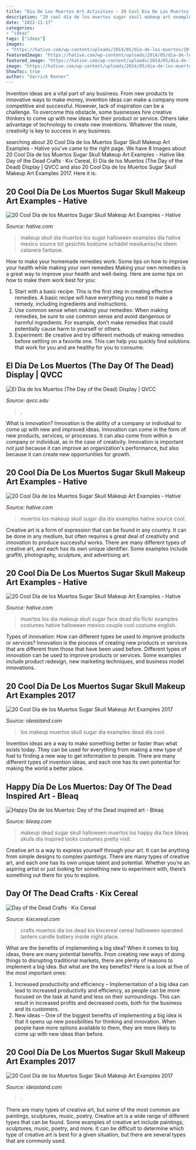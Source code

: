 ```yaml
---
title: "Dia De Los Muertos Art Activities - 20 Cool Día De Los Muertos Sugar Skull Makeup Art Examples 2017"
description: "20 cool día de los muertos sugar skull makeup art examples 2017"
date: "2022-11-17"
categories:
- "ideas"
tags: ["ideas"]
images:
- "https://hative.com/wp-content/uploads/2014/05/dia-de-los-muertos/10-sugar-skull-makeup.jpg"
featuredImage: "https://hative.com/wp-content/uploads/2014/05/dia-de-los-muertos/10-sugar-skull-makeup.jpg"
featured_image: "https://hative.com/wp-content/uploads/2014/05/dia-de-los-muertos/2-dia-de-los-muertos-make-up.jpg"
image: "https://hative.com/wp-content/uploads/2014/05/dia-de-los-muertos/2-dia-de-los-muertos-make-up.jpg"
ShowToc: true
author: "Garrick Renner"
---
```



Invention ideas are a vital part of any business. From new products to innovative ways to make money, invention ideas can make a company more competitive and successful. However, lack of inspiration can be a challenge. To overcome this obstacle, some businesses hire creative thinkers to come up with new ideas for their product or service. Others take advantage of technology to create new inventions. Whatever the route, creativity is key to success in any business.

	

		
searching about 20 Cool Día de los Muertos Sugar Skull Makeup Art Examples - Hative you've came to the right page. We have 8 Images about 20 Cool Día de los Muertos Sugar Skull Makeup Art Examples - Hative like Day of the Dead Crafts · Kix Cereal, El Día de los Muertos (The Day of the Dead) Display | QVCC and also 20 Cool Día de los Muertos Sugar Skull Makeup Art Examples 2017. Here it is:
		
    
## 20 Cool Día De Los Muertos Sugar Skull Makeup Art Examples - Hative

<img loading=lazy src="https://hative.com/wp-content/uploads/2014/05/dia-de-los-muertos/8-sugar-skull-makeup.jpg" onerror="this.onerror=null;this.src='https://tse4.mm.bing.net/th?id=OIP.lzRPEyZIIzBzMYTWiATi5wAAAA&amp;pid=15.1';" alt="20 Cool Día de los Muertos Sugar Skull Makeup Art Examples - Hative">

_Source: hative.com_

>makeup skull dia muertos los sugar halloween examples día hative mexico source tot gesichts kostüme schädel mexikanische ideen calavera fantasie. 

	

How to make your homemade remedies work: Some tips on how to improve your health while making your own remedies
Making your own remedies is a great way to improve your health and well-being. Here are some tips on how to make them work best for you: 
1. Start with a basic recipe: This is the first step in creating effective remedies. A basic recipe will have everything you need to make a remedy, including ingredients and instructions. 
2. Use common sense when making your remedies: When making remedies, be sure to use common sense and avoid dangerous or harmful ingredients. For example, don’t make remedies that could potentially cause harm to yourself or others. 
3. Experiment: Be creative and try different methods of making remedies before settling on a favorite one. This can help you quickly find solutions that work for you and are healthy for you to consume.

    
## El Día De Los Muertos (The Day Of The Dead) Display | QVCC

<img loading=lazy src="https://qvcc.edu/wp-content/uploads/2019/10/Screen-Shot-2019-10-28-at-11.03.58-AM-704x1024.png" onerror="this.onerror=null;this.src='https://tse2.mm.bing.net/th?id=OIP.ZQPlLVx-7nSH6soB9XxsIQHaKx&amp;pid=15.1';" alt="El Día de los Muertos (The Day of the Dead) Display | QVCC">

_Source: qvcc.edu_

>. 

	

What is innovation?
Innovation is the ability of a company or individual to come up with new and improved ideas. Innovation can come in the form of new products, services, or processes. It can also come from within a company or individual, as in the case of creativity. Innovation is important not just because it can improve an organization's performance, but also because it can create new opportunities for growth.

    
## 20 Cool Día De Los Muertos Sugar Skull Makeup Art Examples - Hative

<img loading=lazy src="https://hative.com/wp-content/uploads/2014/05/dia-de-los-muertos/2-dia-de-los-muertos-make-up.jpg" onerror="this.onerror=null;this.src='https://tse3.mm.bing.net/th?id=OIP.xXXAqKt8cqNl09OWX5-7FAHaLH&amp;pid=15.1';" alt="20 Cool Día de los Muertos Sugar Skull Makeup Art Examples - Hative">

_Source: hative.com_

>muertos los makeup skull sugar dia día examples hative source cool. 

	

Creative art is a form of expression that can be found in any country. It can be done in any medium, but often requires a great deal of creativity and innovation to produce successful works. There are many different types of creative art, and each has its own unique identifier. Some examples include graffiti, photography, sculpture, and advertising art.

    
## 20 Cool Día De Los Muertos Sugar Skull Makeup Art Examples - Hative

<img loading=lazy src="https://hative.com/wp-content/uploads/2014/05/dia-de-los-muertos/10-sugar-skull-makeup.jpg" onerror="this.onerror=null;this.src='https://tse3.mm.bing.net/th?id=OIP.F-jtaoYWarslIO8eP5BnUQAAAA&amp;pid=15.1';" alt="20 Cool Día de los Muertos Sugar Skull Makeup Art Examples - Hative">

_Source: hative.com_

>muertos los dia makeup skull sugar face dead día flickr examples costumes hative halloween mexico couple cool costume english. 

	

Types of innovation: How can different types be used to improve products or services?
Innovation is the process of creating new products or services that are different from those that have been used before. Different types of innovation can be used to improve products or services. Some examples include product redesign, new marketing techniques, and business model innovations.

    
## 20 Cool Día De Los Muertos Sugar Skull Makeup Art Examples 2017

<img loading=lazy src="https://ideastand.com/wp-content/uploads/2014/05/dia-de-los-muertos/11-day-of-the-dead-make-up.jpg" onerror="this.onerror=null;this.src='https://tse2.mm.bing.net/th?id=OIP.RAcfF7n2-vRDyyR8OlxolQHaJ0&amp;pid=15.1';" alt="20 Cool Día de los Muertos Sugar Skull Makeup Art Examples 2017">

_Source: ideastand.com_

>los makeup muertos skull sugar dia examples dead día cool. 

	

Invention ideas are a way to make something better or faster than what exists today. They can be used for everything from making a new type of fuel to finding a new way to get information to people. There are many different types of invention ideas, and each one has its own potential for making the world a better place.

    
## Happy Día De Los Muertos: Day Of The Dead Inspired Art - Bleaq

<img loading=lazy src="http://www.bleaq.com/wp-content/uploads/day-of-the-dead-05.jpg" onerror="this.onerror=null;this.src='https://tse4.mm.bing.net/th?id=OIP.U0Q2K17RUyAcVj35VdcdZQHaLD&amp;pid=15.1';" alt="Happy Día de los Muertos: Day of the Dead inspired art - Bleaq">

_Source: bleaq.com_

>makeup dead sugar skull halloween muertos los happy dia face bleaq skulls día inspired looks costumes pretty visit. 

	

Creative art is a way to express yourself through your art. It can be anything from simple designs to complex paintings. There are many types of creative art, and each one has its own unique talent and potential. Whether you’re an aspiring artist or just looking for something new to experiment with, there’s something out there for you to explore.

    
## Day Of The Dead Crafts · Kix Cereal

<img loading=lazy src="https://www.kixcereal.com/wp-content/uploads/2013/10/kix-dia-de-los-muertos-crafts-10.jpg" onerror="this.onerror=null;this.src='https://tse4.mm.bing.net/th?id=OIP.-uJZ0AuMaxIjAYSzpE1L8gHaLH&amp;pid=15.1';" alt="Day of the Dead Crafts · Kix Cereal">

_Source: kixcereal.com_

>crafts muertos dia los dead kix kixcereal cereal halloween operated lantern candle battery inside night place. 

	

What are the benefits of implementing a big idea?
When it comes to big ideas, there are many potential benefits. From creating new ways of doing things to disrupting traditional markets, there are plenty of reasons to implement a big idea. But what are the key benefits? Here is a look at five of the most important ones:
1. Increased productivity and efficiency – Implementation of a big idea can lead to increased productivity and efficiency, as people can be more focused on the task at hand and less on their surroundings. This can result in increased profits and decreased costs, both for the business and its customers.
2. New ideas – One of the biggest benefits of implementing a big idea is that it opens up new possibilities for thinking and innovation. When people have more options available to them, they are more likely to come up with new ideas than before.

    
## 20 Cool Día De Los Muertos Sugar Skull Makeup Art Examples 2017

<img loading=lazy src="https://ideastand.com/wp-content/uploads/2014/05/dia-de-los-muertos/3-dia-de-los-muertos-make-up.jpg" onerror="this.onerror=null;this.src='https://tse1.mm.bing.net/th?id=OIP.-kfyG4ibRBpApSkH-wQciQHaLG&amp;pid=15.1';" alt="20 Cool Día de los Muertos Sugar Skull Makeup Art Examples 2017">

_Source: ideastand.com_

>. 

	

There are many types of creative art, but some of the most common are paintings, sculptures, music, poetry,
Creative art is a wide range of different types that can be found. Some examples of creative art include paintings, sculptures, music, poetry, and more. It can be difficult to determine which type of creative art is best for a given situation, but there are several types that are commonly used.

